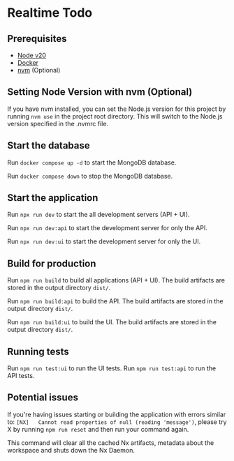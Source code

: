 # Realtime Todo

## Prerequisites

- [Node v20](https://nodejs.org/en/download/)
- [Docker](https://docs.docker.com/get-docker/)
- [nvm](https://github.com/nvm-sh/nvm) (Optional)

## Setting Node Version with nvm (Optional)

If you have nvm installed, you can set the Node.js version for this project by running `nvm use` in the project root directory.
This will switch to the Node.js version specified in the .nvmrc file.

## Start the database

Run `docker compose up -d` to start the MongoDB database.

Run `docker compose down` to stop the MongoDB database.

## Start the application

Run `npx run dev` to start the all development servers (API + UI).

Run `npx run dev:api` to start the development server for only the API.

Run `npx run dev:ui` to start the development server for only the UI.

## Build for production

Run `npm run build` to build all applications (API + UI). The build artifacts are stored in the output directory `dist/`.

Run `npm run build:api` to build the API. The build artifacts are stored in the output directory `dist/`.

Run `npm run build:ui` to build the UI. The build artifacts are stored in the output directory `dist/`.

## Running tests

Run `npm run test:ui` to run the UI tests.
Run `npm run test:api` to run the API tests.

## Potential issues

If you're having issues starting or building the application with errors similar to: `[NX]   Cannot read properties of null (reading 'message')`, please try X by running `npm run reset` and then run your command again.

This command will clear all the cached Nx artifacts, metadata about the workspace and shuts down the Nx Daemon.

